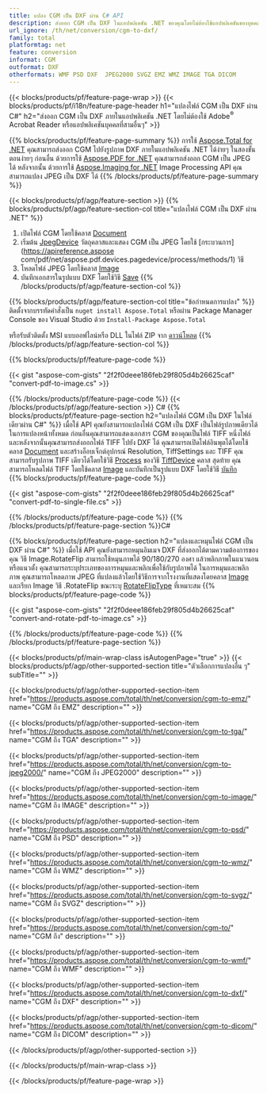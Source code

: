 ```yaml
---
title: แปลง CGM เป็น DXF ผ่าน C# API
description: ส่งออก CGM เป็น DXF ในแอปพลิเคชัน .NET ของคุณโดยไม่ต้องใช้แอปพลิเคชันของบุคคลที่สาม
url_ignore: /th/net/conversion/cgm-to-dxf/
family: total
platformtag: net
feature: conversion
informat: CGM
outformat: DXF
otherformats: WMF PSD DXF  JPEG2000 SVGZ EMZ WMZ IMAGE TGA DICOM
---
```

{{< blocks/products/pf/feature-page-wrap >}}
{{< blocks/products/pf/i18n/feature-page-header h1="แปลงไฟล์ CGM เป็น DXF ผ่าน C#" h2="ส่งออก CGM เป็น DXF ภายในแอปพลิเคชัน .NET โดยไม่ต้องใช้ Adobe<sup>&reg;</sup> Acrobat Reader หรือแอปพลิเคชันบุคคลที่สามอื่นๆ" >}}

{{% blocks/products/pf/feature-page-summary %}}
การใช้ [Aspose.Total for .NET](https://products.aspose.com/total/net/) คุณสามารถส่งออก CGM ไปยังรูปภาพ DXF ภายในแอปพลิเคชัน .NET ได้ง่ายๆ ในสองขั้นตอนง่ายๆ ก่อนอื่น ด้วยการใช้ [Aspose.PDF for .NET](https://products.aspose.com/pdf/net/) คุณสามารถส่งออก CGM เป็น JPEG ได้ หลังจากนั้น ด้วยการใช้ [Aspose.Imaging for .NET](https://products.aspose.com/imaging/net/) Image Processing API คุณสามารถแปลง JPEG เป็น DXF ได้
{{% /blocks/products/pf/feature-page-summary  %}}

{{< blocks/products/pf/agp/feature-section >}}
{{% blocks/products/pf/agp/feature-section-col title="แปลงไฟล์ CGM เป็น DXF ผ่าน .NET" %}}
1. เปิดไฟล์ CGM โดยใช้คลาส [Document](https://reference.aspose.com/pdf/net/aspose.pdf/document)
2. เริ่มต้น [JpegDevice](https://reference.aspose.com/pdf/net/aspose.pdf.devices/jpegdevice) วัตถุคลาสและแสดง CGM เป็น JPEG โดยใช้ [กระบวนการ](https://apireference.aspose com/pdf/net/aspose.pdf.devices.pagedevice/process/methods/1) วิธี
3. โหลดไฟล์ JPEG โดยใช้คลาส [Image](https://reference.aspose.com/imaging/net/aspose.imaging/image)
4. บันทึกเอกสารในรูปแบบ DXF โดยใช้วิธี [Save](https://reference.aspose.com/imaging/net/aspose.imaging.image/save/methods/4)
{{% /blocks/products/pf/agp/feature-section-col %}}

{{% blocks/products/pf/agp/feature-section-col title="ข้อกำหนดการแปลง" %}}
ติดตั้งจากบรรทัดคำสั่งเป็น ```nuget install Aspose.Total``` หรือผ่าน Package Manager Console ของ Visual Studio ด้วย ```Install-Package Aspose.Total```

หรือรับตัวติดตั้ง MSI แบบออฟไลน์หรือ DLL ในไฟล์ ZIP จาก [ดาวน์โหลด](https://downloads.aspose.com/total/net)
{{% /blocks/products/pf/agp/feature-section-col %}}

{{% blocks/products/pf/feature-page-code %}}

{{< gist "aspose-com-gists" "2f2f0deee186feb29f805d4b26625caf" "convert-pdf-to-image.cs" >}}


{{% /blocks/products/pf/feature-page-code %}}
{{< /blocks/products/pf/agp/feature-section >}}
C#
{{% blocks/products/pf/feature-page-section  h2="แปลงไฟล์ CGM เป็น DXF ในไฟล์เดียวผ่าน C#" %}}
เมื่อใช้ API คุณยังสามารถแปลงไฟล์ CGM เป็น DXF เป็นไฟล์รูปภาพเดียวได้ ในการแปลงหน้าทั้งหมด ก่อนอื่นคุณสามารถแสดงเอกสาร CGM ของคุณเป็นไฟล์ TIFF หนึ่งไฟล์ และหลังจากนั้นคุณสามารถส่งออกไฟล์ TIFF ไปยัง DXF ได้ คุณสามารถเปิดไฟล์อินพุตได้โดยใช้คลาส [Document](https://reference.aspose.com/pdf/net/aspose.pdf/document) และสร้างอ็อบเจ็กต์อุปกรณ์ Resolution, TiffSettings และ TIFF คุณสามารถรับรูปภาพ TIFF เดียวได้โดยใช้วิธี [Process](https://reference.aspose.com/pdf/net/aspose.pdf.devices.documentdevice/process/methods/3) ของวิธี [TiffDevice](https://reference.aspose.com/pdf/net/aspose.pdf.devices/tiffdevice) คลาส สุดท้าย คุณสามารถโหลดไฟล์ TIFF โดยใช้คลาส [Image](https://reference.aspose.com/imaging/net/aspose.imaging/image)
และบันทึกเป็นรูปแบบ DXF โดยใช้วิธี [บันทึก](https://reference.aspose.com/imaging/net/aspose.imaging.image/save/methods/4)  
{{% blocks/products/pf/feature-page-code %}}

{{< gist "aspose-com-gists" "2f2f0deee186feb29f805d4b26625caf" "convert-pdf-to-single-file.cs" >}}

{{% /blocks/products/pf/feature-page-code  %}}
{{% /blocks/products/pf/feature-page-section %}}C#

{{% blocks/products/pf/feature-page-section  h2="แปลงและหมุนไฟล์ CGM เป็น DXF ผ่าน C#" %}}
เมื่อใช้ API คุณยังสามารถหมุนอิมเมจ DXF ที่ส่งออกได้ตามความต้องการของคุณ วิธี Image.RotateFlip สามารถใช้หมุนภาพได้ 90/180/270 องศา แล้วพลิกภาพในแนวนอนหรือแนวตั้ง คุณสามารถระบุประเภทของการหมุนและพลิกเพื่อใช้กับรูปภาพได้ ในการหมุนและพลิกภาพ คุณสามารถโหลดภาพ JPEG ที่แปลงแล้วโดยใช้วิธีการจากโรงงานที่แสดงโดยคลาส [Image](https://reference.aspose.com/imaging/net/aspose.imaging/image) และเรียก Image วิธี .RotateFlip ขณะระบุ [RotateFlipType](https://reference.aspose.com/imaging/net/aspose.imaging/rotatefliptype) ที่เหมาะสม 
{{% blocks/products/pf/feature-page-code %}}

{{< gist "aspose-com-gists" "2f2f0deee186feb29f805d4b26625caf" "convert-and-rotate-pdf-to-image.cs" >}}

{{% /blocks/products/pf/feature-page-code  %}}
{{% /blocks/products/pf/feature-page-section %}}

{{< blocks/products/pf/main-wrap-class isAutogenPage="true" >}}
{{< blocks/products/pf/agp/other-supported-section title="ตัวเลือกการแปลงอื่น ๆ" subTitle="" >}}

{{< blocks/products/pf/agp/other-supported-section-item href="https://products.aspose.com/total/th/net/conversion/cgm-to-emz/" name="CGM ถึง EMZ" description="" >}}

{{< blocks/products/pf/agp/other-supported-section-item href="https://products.aspose.com/total/th/net/conversion/cgm-to-tga/" name="CGM ถึง TGA" description="" >}}

{{< blocks/products/pf/agp/other-supported-section-item href="https://products.aspose.com/total/th/net/conversion/cgm-to-jpeg2000/" name="CGM ถึง JPEG2000" description="" >}}

{{< blocks/products/pf/agp/other-supported-section-item href="https://products.aspose.com/total/th/net/conversion/cgm-to-image/" name="CGM ถึง IMAGE" description="" >}}

{{< blocks/products/pf/agp/other-supported-section-item href="https://products.aspose.com/total/th/net/conversion/cgm-to-psd/" name="CGM ถึง PSD" description="" >}}

{{< blocks/products/pf/agp/other-supported-section-item href="https://products.aspose.com/total/th/net/conversion/cgm-to-wmz/" name="CGM ถึง WMZ" description="" >}}

{{< blocks/products/pf/agp/other-supported-section-item href="https://products.aspose.com/total/th/net/conversion/cgm-to-svgz/" name="CGM ถึง SVGZ" description="" >}}

{{< blocks/products/pf/agp/other-supported-section-item href="https://products.aspose.com/total/th/net/conversion/cgm-to/" name="CGM ถึง" description="" >}}

{{< blocks/products/pf/agp/other-supported-section-item href="https://products.aspose.com/total/th/net/conversion/cgm-to-wmf/" name="CGM ถึง WMF" description="" >}}

{{< blocks/products/pf/agp/other-supported-section-item href="https://products.aspose.com/total/th/net/conversion/cgm-to-dxf/" name="CGM ถึง DXF" description="" >}}

{{< blocks/products/pf/agp/other-supported-section-item href="https://products.aspose.com/total/th/net/conversion/cgm-to-dicom/" name="CGM ถึง DICOM" description="" >}}



{{< /blocks/products/pf/agp/other-supported-section >}}

{{< /blocks/products/pf/main-wrap-class >}}

{{< /blocks/products/pf/feature-page-wrap >}}